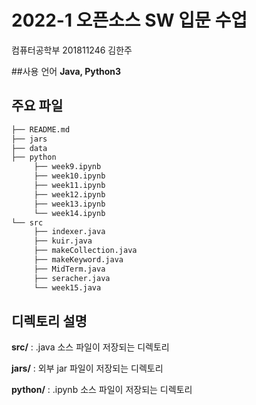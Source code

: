 # 2022-1 오픈소스 SW 입문 수업

컴퓨터공학부 201811246 김한주

##사용 언어
**Java, Python3**

## 주요 파일

```bash
├── README.md
├── jars
├── data
├── python
     ├── week9.ipynb
     ├── week10.ipynb
     ├── week11.ipynb
     ├── week12.ipynb
     ├── week13.ipynb
     └── week14.ipynb
└── src
     ├── indexer.java
     ├── kuir.java
     ├── makeCollection.java
     ├── makeKeyword.java
     ├── MidTerm.java
     ├── seracher.java
     └── week15.java
```


## 디렉토리 설명

**src/** : .java 소스 파일이 저장되는 디렉토리

**jars/** : 외부 jar 파일이 저장되는 디렉토리

**python/** : .ipynb 소스 파일이 저장되는 디렉토리